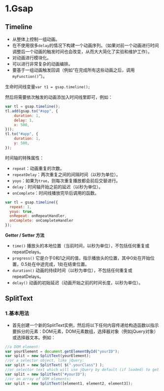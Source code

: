 # 1.Gsap

## Timeline

- 从整体上控制一组动画。
- 在不使用很多`delay`的情况下构建一个动画序列。（如果对前一个动画进行时间调整后一个动画的触发时间也会改变，从而大大简化了实验和维护工作）。
- 对动画进行模块化。
- 可以进行非常复杂的动画编排。
- 要基于一组动画触发回调（例如“在完成所有这些动画之后，调用`myFunction()`”）。

生命时间线变量`var t1 = gsap.timeline();`

然后将需要依次触发的动画添加入时间线里即可，例如：

```js
var tl = gsap.timeline();
tl.add(gsap.to("#app", {
    duration: 1,
    delay: 1,
    x: 500,
}));
tl.to("#app", {
    duration: 1,
    y: 500,
});
```

时间轴的特殊属性：

- `repeat`：动画重复的次数。
- `repeatDelay`：两次重复之间的间隔时间（以秒为单位）。
- `yoyo`：如果为`true`，则每次重复播放都会前后交替进行。
- `delay`：时间轴开始之前的延迟（以秒为单位）。
- `onComplete`：时间线播放完毕后调用的函数。

```js
var tl = gsap.timeline({
  repeat: 1, 
  yoyo: true, 
  onRepeat: onRepeatHandler,
  onComplete: onCompleteHandler
});
```

**Getter / Setter 方法**

- `time()` 播放头的本地位置（当前时间，以秒为单位），不包括任何重复或repeatDelays。
- `progress()` 它是介于0和1之间的值，指示播放头的位置，其中0处在开始位置，0.5处在中途完成，1处在结束位置。
- `duration()` 动画的持续时间（以秒为单位），不包括任何重复或repeatDelays。
- `delay()` 动画的初始延迟（动画开始之前的时间长度，以秒为单位）。

## SplitText

### 1.基本用法

-  首先创建一个新的SplitText实例，然后将以下任何内容传递给构造函数以指示要拆分的元素：DOM元素，DOM元素数组，选择器对象（例如jQuery对象）或选择器文本。例如： 

```js
//a DOM element:
var yourElement = document.getElementById("yourID");
var split = new SplitText(yourElement);
//or a selector object, like jQuery:
var split = new SplitText( $(".yourClass") );
//or selector text which will use jQuery by default (if loaded) to get the selection:
var split = new SplitText("#yourID");
//or an array of DOM elements:
var split = new SplitText([element1, element2, element3]);
```

